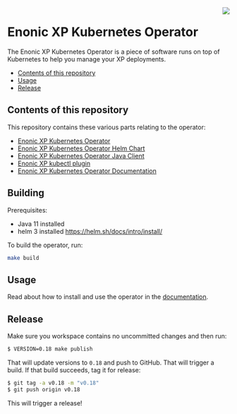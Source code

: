 <img align="right" src="https://raw.githubusercontent.com/enonic/xp/master/misc/logo.png">
<h1>Enonic XP Kubernetes Operator</h1>

The Enonic XP Kubernetes Operator is a piece of software runs on top of Kubernetes to help you manage your XP deployments.

- [Contents of this repository](#contents-of-this-repository)
- [Usage](#usage)
- [Release](#release)

## Contents of this repository

This repository contains these various parts relating to the operator:

* [Enonic XP Kubernetes Operator](./java-operator)
* [Enonic XP Kubernetes Operator Helm Chart](./helm)
* [Enonic XP Kubernetes Operator Java Client](./java-client)
* [Enonic XP kubectl plugin](./kubectl-plugin)
* [Enonic XP Kubernetes Operator Documentation](./docs/index.adoc)

## Building

Prerequisites:
- Java 11 installed
- helm 3 installed https://helm.sh/docs/intro/install/


To build the operator, run:

```bash
make build
```

## Usage

Read about how to install and use the operator in the [documentation](./docs/index.adoc).

## Release

Make sure you workspace contains no uncommitted changes and then run:

```bash
$ VERSION=0.18 make publish
```

That will update versions to `0.18` and push to GitHub. That will trigger a build. If that build succeeds, tag it for release:

```bash
$ git tag -a v0.18 -m "v0.18"
$ git push origin v0.18
```

This will trigger a release!
